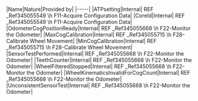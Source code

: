 ﻿

|Name|Nature|Provided by|
|-----|
|ATPsetting|Internal| REF _Ref345055549 \h F11-Acquire Configuration Data|
|CoreId|Internal| REF _Ref345055549 \h F11-Acquire Configuration Data|
|OdometerCogPositionReady|Internal| REF _Ref345055668 \h F22-Monitor the Odometer|
|MaxCogCalibration|Internal| REF _Ref345055715 \h F28-Calibrate Wheel Movement|
|MinCogCalibration|Internal| REF _Ref345055715 \h F28-Calibrate Wheel Movement|
|SensorTestPerformed|Internal| REF _Ref345055668 \h F22-Monitor the Odometer|
|TeethCounter|Internal| REF _Ref345055668 \h F22-Monitor the Odometer|
|WheelFilteredStopped|Internal| REF _Ref345055668 \h F22-Monitor the Odometer|
|WheelKinematicsInvalidForCogCount|Internal| REF _Ref345055668 \h F22-Monitor the Odometer|
|UnconsistentSensorTest|Internal| REF _Ref345055668 \h F22-Monitor the Odometer|

